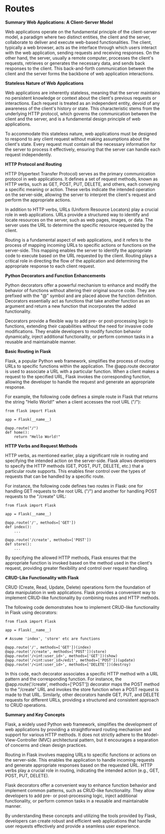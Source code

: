 # **Routes**

**Summary**
**Web Applications: A Client-Server Model**

Web applications operate on the fundamental principle of the client-server model, a paradigm where two distinct entities, the client and the server, collaborate to deliver and execute web-based functionalities. The client, typically a web browser, acts as the interface through which users interact with the web application, sending requests and receiving responses. On the other hand, the server, usually a remote computer, processes the client's requests, retrieves or generates the necessary data, and sends back responses to the client. This back-and-forth communication between the client and the server forms the backbone of web application interactions.

**Stateless Nature of Web Applications**

Web applications are inherently stateless, meaning that the server maintains no persistent knowledge or context about the client's previous requests or interactions. Each request is treated as an independent entity, devoid of any awareness of the client's history or state. This characteristic stems from the underlying HTTP protocol, which governs the communication between the client and the server, and is a fundamental design principle of web applications.

To accommodate this stateless nature, web applications must be designed to respond to any client request without making assumptions about the client's state. Every request must contain all the necessary information for the server to process it effectively, ensuring that the server can handle each request independently.

**HTTP Protocol and Routing**

HTTP (Hypertext Transfer Protocol) serves as the primary communication protocol in web applications. It defines a set of request methods, known as HTTP verbs, such as GET, POST, PUT, DELETE, and others, each conveying a specific meaning or action. These verbs indicate the intended operation on the server-side, allowing the server to interpret the client's request and perform the appropriate actions.

In addition to HTTP verbs, URLs (Uniform Resource Locators) play a crucial role in web applications. URLs provide a structured way to identify and locate resources on the server, such as web pages, images, or data. The server uses the URL to determine the specific resource requested by the client.

Routing is a fundamental aspect of web applications, and it refers to the process of mapping incoming URLs to specific actions or functions on the server-side. This mapping enables the server to identify the appropriate code to execute based on the URL requested by the client. Routing plays a critical role in directing the flow of the application and determining the appropriate response to each client request.

**Python Decorators and Function Enhancements**

Python decorators offer a powerful mechanism to enhance and modify the behavior of functions without altering their original source code. They are prefixed with the "@" symbol and are placed above the function definition. Decorators essentially act as functions that take another function as an argument and return a new function that incorporates the added functionality.

Decorators provide a flexible way to add pre- or post-processing logic to functions, extending their capabilities without the need for invasive code modifications. They enable developers to modify function behavior dynamically, inject additional functionality, or perform common tasks in a reusable and maintainable manner.

**Basic Routing in Flask**

Flask, a popular Python web framework, simplifies the process of routing URLs to specific functions within the application. The @app.route decorator is used to associate a URL with a particular function. When a client makes a request to the specified URL, Flask invokes the corresponding function, allowing the developer to handle the request and generate an appropriate response.

For example, the following code defines a simple route in Flask that returns the string "Hello World!" when a client accesses the root URL ("/"):

```
from flask import Flask

app = Flask(__name__)

@app.route("/")
def home():
    return "Hello World!"
```

**HTTP Verbs and Request Methods**

HTTP verbs, as mentioned earlier, play a significant role in routing and specifying the intended action on the server-side. Flask allows developers to specify the HTTP methods (GET, POST, PUT, DELETE, etc.) that a particular route supports. This enables finer control over the types of requests that can be handled by a specific route.

For instance, the following code defines two routes in Flask: one for handling GET requests to the root URL ("/") and another for handling POST requests to the "/create" URL:

```
from flask import Flask

app = Flask(__name__)

@app.route('/', methods=['GET'])
def index():
    ...

@app.route('/create', methods=['POST'])
def store():
    ...
```

By specifying the allowed HTTP methods, Flask ensures that the appropriate function is invoked based on the method used in the client's request, providing greater flexibility and control over request handling.

**CRUD-Like Functionality with Flask**

CRUD (Create, Read, Update, Delete) operations form the foundation of data manipulation in web applications. Flask provides a convenient way to implement CRUD-like functionality by combining routes and HTTP methods.

The following code demonstrates how to implement CRUD-like functionality in Flask using decorators:

```
from flask import Flask

app = Flask(__name__)

# Assume 'index', 'store' etc are functions

@app.route('/', methods=['GET'])(index)
@app.route('/create', methods=['POST'])(store)
@app.route('/<int:user_id>', methods=['GET'])(show)
@app.route('/<int:user_id>/edit', methods=['POST'])(update)
@app.route('/<int:user_id>', methods=['DELETE'])(destroy)
```

In this code, each decorator associates a specific HTTP method with a URL pattern and the corresponding function. For instance, the @app.route('/create', methods=['POST']) decorator maps the POST method to the "/create" URL and invokes the store function when a POST request is made to that URL. Similarly, other decorators handle GET, PUT, and DELETE requests for different URLs, providing a structured and consistent approach to CRUD operations.

**Summary and Key Concepts**

Flask, a widely used Python web framework, simplifies the development of web applications by providing a straightforward routing mechanism and support for various HTTP methods. It does not strictly adhere to the Model-View-Controller (MVC) architectural pattern, but it encourages a separation of concerns and clean design practices.

Routing in Flask involves mapping URLs to specific functions or actions on the server-side. This enables the application to handle incoming requests and generate appropriate responses based on the requested URL. HTTP verbs play a crucial role in routing, indicating the intended action (e.g., GET, POST, PUT, DELETE).

Flask decorators offer a convenient way to enhance function behavior and implement common patterns, such as CRUD-like functionality. They allow developers to add pre- or post-processing logic, inject additional functionality, or perform common tasks in a reusable and maintainable manner.

By understanding these concepts and utilizing the tools provided by Flask, developers can create robust and efficient web applications that handle user requests effectively and provide a seamless user experience.
